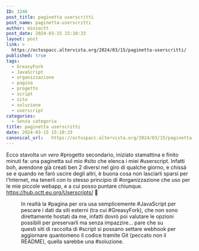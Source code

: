 ```yaml
---
ID: 3246
post_title: paginetta userscritti
post_name: paginetta-userscritti
author: minioctt
post_date: 2024-03-15 15:10:33
layout: post
link: >
  https://octospacc.altervista.org/2024/03/15/paginetta-userscritti/
published: true
tags:
  - GreasyFork
  - JavaScript
  - organizzazione
  - pagina
  - progetto
  - script
  - sito
  - soluzione
  - userscript
categories:
  - Senza categoria
title: paginetta userscritti
date: 2024-03-15 15:10:33
canonical_url:   https://octospacc.altervista.org/2024/03/15/paginetta-userscritti/
---
```

<!-- wp:paragraph -->
<p>Ecco stavolta un <em>vero</em> #progetto secondario, iniziato stamattina e finito minuti fa: una paginetta sul mio #sito che elenca i miei #userscript. Infatti boh, avendone già creati ben 2 diversi nel giro di qualche giorno, e chissà se e quando ne farò uscire degli altri, è buona cosa non lasciarli sparsi per l'Internet, ma tenerli con lo stesso principio di #organizzazione che uso per le mie piccole webapp, e a cui posso puntare chiunque. <a href="https://hub.octt.eu.org/Userscripts/">https://hub.octt.eu.org/Userscripts/</a> 🫣</p>
<!-- /wp:paragraph -->

<!-- wp:paragraph -->
<p></p>
<!-- /wp:paragraph -->

<!-- wp:image {"id":3247,"sizeSlug":"large","linkDestination":"none"} -->
<figure class="wp-block-image size-large"><img src="{{site.cdnurl}}/assets/uploads/2024/03/image-8-960x515.png" alt="" class="wp-image-3247"/><figcaption class="wp-element-caption">In realtà la #pagina per ora usa semplicemente #JavaScript per pescare i dati da siti esterni (tra cui #GreasyFork), che non sono direttamente hostati da me, infatti dovrò poi valutare le opzioni possibili per preservarli ma senza impazzire... pare che su questi siti di raccolta di #script si possano settare webhook per aggiornare quantomeno il codice tramite Git (peccato non il README), quella sarebbe una #soluzione.</figcaption></figure>
<!-- /wp:image -->